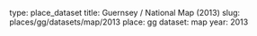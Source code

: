 type: place_dataset
title: Guernsey / National Map (2013)
slug: places/gg/datasets/map/2013
place: gg
dataset: map
year: 2013
